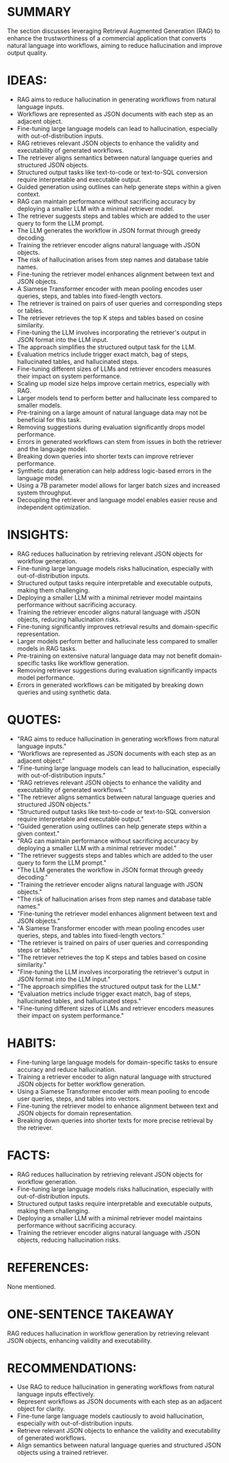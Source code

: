 # SUMMARY
The section discusses leveraging Retrieval Augmented Generation (RAG) to enhance the trustworthiness of a commercial application that converts natural language into workflows, aiming to reduce hallucination and improve output quality.

# IDEAS:
- RAG aims to reduce hallucination in generating workflows from natural language inputs.
- Workflows are represented as JSON documents with each step as an adjacent object.
- Fine-tuning large language models can lead to hallucination, especially with out-of-distribution inputs.
- RAG retrieves relevant JSON objects to enhance the validity and executability of generated workflows.
- The retriever aligns semantics between natural language queries and structured JSON objects.
- Structured output tasks like text-to-code or text-to-SQL conversion require interpretable and executable output.
- Guided generation using outlines can help generate steps within a given context.
- RAG can maintain performance without sacrificing accuracy by deploying a smaller LLM with a minimal retriever model.
- The retriever suggests steps and tables which are added to the user query to form the LLM prompt.
- The LLM generates the workflow in JSON format through greedy decoding.
- Training the retriever encoder aligns natural language with JSON objects.
- The risk of hallucination arises from step names and database table names.
- Fine-tuning the retriever model enhances alignment between text and JSON objects.
- A Siamese Transformer encoder with mean pooling encodes user queries, steps, and tables into fixed-length vectors.
- The retriever is trained on pairs of user queries and corresponding steps or tables.
- The retriever retrieves the top K steps and tables based on cosine similarity.
- Fine-tuning the LLM involves incorporating the retriever's output in JSON format into the LLM input.
- The approach simplifies the structured output task for the LLM.
- Evaluation metrics include trigger exact match, bag of steps, hallucinated tables, and hallucinated steps.
- Fine-tuning different sizes of LLMs and retriever encoders measures their impact on system performance.
- Scaling up model size helps improve certain metrics, especially with RAG.
- Larger models tend to perform better and hallucinate less compared to smaller models.
- Pre-training on a large amount of natural language data may not be beneficial for this task.
- Removing suggestions during evaluation significantly drops model performance.
- Errors in generated workflows can stem from issues in both the retriever and the language model.
- Breaking down queries into shorter texts can improve retriever performance.
- Synthetic data generation can help address logic-based errors in the language model.
- Using a 7B parameter model allows for larger batch sizes and increased system throughput.
- Decoupling the retriever and language model enables easier reuse and independent optimization.

# INSIGHTS:
- RAG reduces hallucination by retrieving relevant JSON objects for workflow generation.
- Fine-tuning large language models risks hallucination, especially with out-of-distribution inputs.
- Structured output tasks require interpretable and executable outputs, making them challenging.
- Deploying a smaller LLM with a minimal retriever model maintains performance without sacrificing accuracy.
- Training the retriever encoder aligns natural language with JSON objects, reducing hallucination risks.
- Fine-tuning significantly improves retrieval results and domain-specific representation.
- Larger models perform better and hallucinate less compared to smaller models in RAG tasks.
- Pre-training on extensive natural language data may not benefit domain-specific tasks like workflow generation.
- Removing retriever suggestions during evaluation significantly impacts model performance.
- Errors in generated workflows can be mitigated by breaking down queries and using synthetic data.

# QUOTES:
- "RAG aims to reduce hallucination in generating workflows from natural language inputs."
- "Workflows are represented as JSON documents with each step as an adjacent object."
- "Fine-tuning large language models can lead to hallucination, especially with out-of-distribution inputs."
- "RAG retrieves relevant JSON objects to enhance the validity and executability of generated workflows."
- "The retriever aligns semantics between natural language queries and structured JSON objects."
- "Structured output tasks like text-to-code or text-to-SQL conversion require interpretable and executable output."
- "Guided generation using outlines can help generate steps within a given context."
- "RAG can maintain performance without sacrificing accuracy by deploying a smaller LLM with a minimal retriever model."
- "The retriever suggests steps and tables which are added to the user query to form the LLM prompt."
- "The LLM generates the workflow in JSON format through greedy decoding."
- "Training the retriever encoder aligns natural language with JSON objects."
- "The risk of hallucination arises from step names and database table names."
- "Fine-tuning the retriever model enhances alignment between text and JSON objects."
- "A Siamese Transformer encoder with mean pooling encodes user queries, steps, and tables into fixed-length vectors."
- "The retriever is trained on pairs of user queries and corresponding steps or tables."
- "The retriever retrieves the top K steps and tables based on cosine similarity."
- "Fine-tuning the LLM involves incorporating the retriever's output in JSON format into the LLM input."
- "The approach simplifies the structured output task for the LLM."
- "Evaluation metrics include trigger exact match, bag of steps, hallucinated tables, and hallucinated steps."
- "Fine-tuning different sizes of LLMs and retriever encoders measures their impact on system performance."

# HABITS:
- Fine-tuning large language models for domain-specific tasks to ensure accuracy and reduce hallucination.
- Training a retriever encoder to align natural language with structured JSON objects for better workflow generation.
- Using a Siamese Transformer encoder with mean pooling to encode user queries, steps, and tables into vectors.
- Fine-tuning the retriever model to enhance alignment between text and JSON objects for domain representation.
- Breaking down queries into shorter texts for more precise retrieval by the retriever.

# FACTS:
- RAG reduces hallucination by retrieving relevant JSON objects for workflow generation.
- Fine-tuning large language models risks hallucination, especially with out-of-distribution inputs.
- Structured output tasks require interpretable and executable outputs, making them challenging.
- Deploying a smaller LLM with a minimal retriever model maintains performance without sacrificing accuracy.
- Training the retriever encoder aligns natural language with JSON objects, reducing hallucination risks.

# REFERENCES:
None mentioned.

# ONE-SENTENCE TAKEAWAY
RAG reduces hallucination in workflow generation by retrieving relevant JSON objects, enhancing validity and executability.

# RECOMMENDATIONS:
- Use RAG to reduce hallucination in generating workflows from natural language inputs effectively.
- Represent workflows as JSON documents with each step as an adjacent object for clarity.
- Fine-tune large language models cautiously to avoid hallucination, especially with out-of-distribution inputs.
- Retrieve relevant JSON objects to enhance the validity and executability of generated workflows.
- Align semantics between natural language queries and structured JSON objects using a trained retriever.